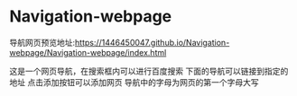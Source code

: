 # Navigation-webpage
导航网页预览地址:https://1446450047.github.io/Navigation-webpage/Navigation-webpage/index.html

这是一个网页导航，在搜索框内可以进行百度搜索
下面的导航可以链接到指定的地址
点击添加按钮可以添加网页
导航中的字母为网页的第一个字母大写
